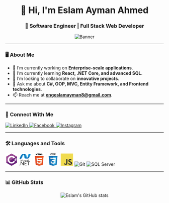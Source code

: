 <h1 align="center">👋 Hi, I'm Eslam Ayman Ahmed</h1>
<h3 align="center">🚀 Software Engineer | Full Stack Web Developer</h3>

<p align="center">
  <img src="https://via.placeholder.com/400x200?text=Your+Image+Here" alt="Banner" width="70%">
</p>

---

### 🖥️ **About Me**
- 🔭 I’m currently working on **Enterprise-scale applications**.
- 🌱 I’m currently learning **React, .NET Core, and advanced SQL**.
- 👯 I’m looking to collaborate on **innovative projects**.
- 💬 Ask me about **C#, OOP, MVC, Entity Framework, and Frontend technologies**.
- 📫 Reach me at **engeslamayman8@gmail.com**.

---

### 💼 **Connect With Me**
<p align="left">
  <a href="https://linkedin.com/in/eslam-ayman" target="blank">
    <img src="https://raw.githubusercontent.com/rahuldkjain/github-profile-readme-generator/master/src/images/icons/Social/linked-in-alt.svg" alt="LinkedIn" height="30" width="40" />
  </a>
  <a href="https://fb.com/eslam-ayman" target="blank">
    <img src="https://raw.githubusercontent.com/rahuldkjain/github-profile-readme-generator/master/src/images/icons/Social/facebook.svg" alt="Facebook" height="30" width="40" />
  </a>
  <a href="https://instagram.com/eslam-ayman" target="blank">
    <img src="https://raw.githubusercontent.com/rahuldkjain/github-profile-readme-generator/master/src/images/icons/Social/instagram.svg" alt="Instagram" height="30" width="40" />
  </a>
</p>

---

### 🛠️ **Languages and Tools**
<p align="left"> 
  <img src="https://raw.githubusercontent.com/devicons/devicon/master/icons/csharp/csharp-original.svg" alt="C#" width="40" height="40"/> 
  <img src="https://raw.githubusercontent.com/devicons/devicon/master/icons/dot-net/dot-net-original-wordmark.svg" alt=".NET" width="40" height="40"/> 
  <img src="https://raw.githubusercontent.com/devicons/devicon/master/icons/html5/html5-original-wordmark.svg" alt="HTML" width="40" height="40"/> 
  <img src="https://raw.githubusercontent.com/devicons/devicon/master/icons/css3/css3-original-wordmark.svg" alt="CSS" width="40" height="40"/> 
  <img src="https://raw.githubusercontent.com/devicons/devicon/master/icons/javascript/javascript-original.svg" alt="JavaScript" width="40" height="40"/> 
  <img src="https://www.vectorlogo.zone/logos/git-scm/git-scm-icon.svg" alt="Git" width="40" height="40"/> 
  <img src="https://www.svgrepo.com/show/303229/microsoft-sql-server-logo.svg" alt="SQL Server" width="40" height="40"/> 
</p>

---

### 📊 **GitHub Stats**
<p align="center">
  <img src="https://github-readme-stats.vercel.app/api?username=eslamayman&show_icons=true&theme=radical" alt="Eslam's GitHub stats" />
</p>
